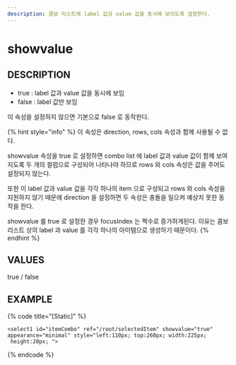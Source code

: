 ```yaml
---
description: 콤보 리스트에 label 값과 value 값을 동시에 보이도록 설정한다.
---
```


# showvalue

## DESCRIPTION

* true : label 값과 value 값을 동시에 보임
* false : label 값만 보임

이 속성을 설정하지 않으면 기본으로 false 로 동작한다.

{% hint style="info" %}
이 속성은 direction, rows, cols 속성과 함께 사용될 수 없다.

showvalue 속성을 true 로 설정하면 combo list 에 label 값과 value 값이 함께 보여지도록 두 개의 컬럼으로 구성되어 나타나야 하므로 rows 와 cols 속성은 값을 주어도 설정되지 않는다.

또한 이 label 값과 value 값을 각각 하나의 item 으로 구성되고 rows 와 cols 속성을 지원하지 않기 때문에 direction 을 설정하면 두 속성은 충돌을 일으켜 예상치 못한 동작을 한다.

showvalue 를 true 로 설정한 경우 focusIndex 는 짝수로 증가하게된다. 이유는 콤보 리스트 상의 label 과 value 를 각각 하나의 아이템으로 생성하기 때문이다.
{% endhint %}

## VALUES

true / false

## EXAMPLE

{% code title="\[Static\]" %}
```markup
<select1 id="itemCombo" ref="/root/selectedItem" showvalue="true"
appearance="minimal" style="left:110px; top:260px; width:225px; 
 height:20px; ">
```
{% endcode %}

